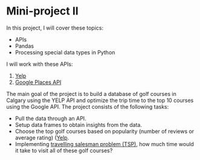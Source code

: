 # Mini-project II

In this project, I will cover these topics:
- APIs
- Pandas
- Processing special data types in Python

I will work with these APIs:
1. [Yelp](https://www.yelp.com/developers/documentation/v3/get_started)
2. [Google Places API](https://developers.google.com/places/web-service/intro)

The main goal of the project is to build a database of golf courses in Calgary using the YELP API and optimize the trip time to the top 10 courses using the Google API.
The project consists of the following tasks:

- Pull the data through an API.
- Setup data frames to obtain insights from the data.
- Choose the top golf courses based on popularity (number of reviews or average rating) ([Yelp](https://www.yelp.com/developers/documentation/v3/business).
- Implementing [travelling salesman problem (TSP)](https://en.wikipedia.org/wiki/Travelling_salesman_problem), how much time would it take to visit all of these golf courses?
